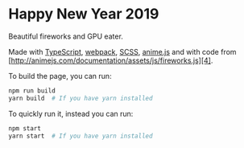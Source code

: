# Happy New Year 2019

Beautiful fireworks and GPU eater.

Made with [TypeScript][1], [webpack][2], [SCSS][5], [anime.js][3] and with code from [http://animejs.com/documentation/assets/js/fireworks.js][4].

To build the page, you can run:

```bash
npm run build
yarn build  # If you have yarn installed
```

To quickly run it, instead you can run:

```bash
npm start
yarn start  # If you have yarn installed
```


  [1]: https://www.typescriptlang.org
  [2]: http://webpack.github.io
  [3]: http://animejs.com/
  [4]: http://animejs.com/documentation/assets/js/fireworks.js
  [5]: http://sass-lang.com
